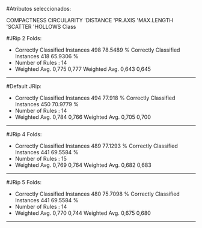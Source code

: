 #Atributos seleccionados: 

COMPACTNESS
CIRCULARITY
'DISTANCE
'PR.AXIS
'MAX.LENGTH
'SCATTER
'HOLLOWS
Class


#JRip 2 Folds:
* Correctly Classified Instances         498               78.5489 %
Correctly Classified Instances         418               65.9306 %
* Number of Rules : 14
* Weighted Avg. 0,775 0,777
Weighted Avg. 0,643 0,645
---- 

#Default JRip:
* Correctly Classified Instances         494               77.918  %
Correctly Classified Instances         450               70.9779 %
* Number of Rules : 14
* Weighted Avg. 0,784 0,766
Weighted Avg. 0,705 0,700
---- 

#JRip 4 Folds:
* Correctly Classified Instances         489               77.1293 %
Correctly Classified Instances         441               69.5584 %
* Number of Rules : 15
* Weighted Avg. 0,769 0,764
Weighted Avg. 0,682 0,683
---- 

#JRip 5 Folds:
* Correctly Classified Instances         480               75.7098 %
Correctly Classified Instances         441               69.5584 %
* Number of Rules : 14
* Weighted Avg. 0,770 0,744
Weighted Avg. 0,675 0,680
---- 

